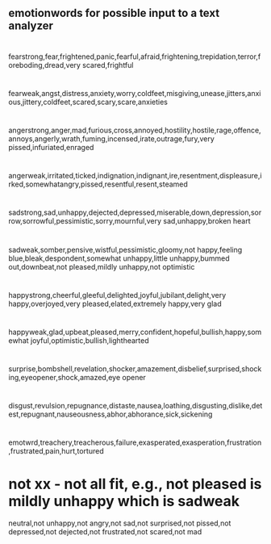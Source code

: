 ## emotionwords  for possible input to a text analyzer
#
fearstrong,fear,frightened,panic,fearful,afraid,frightening,trepidation,terror,foreboding,dread,very scared,frightful
#
fearweak,angst,distress,anxiety,worry,coldfeet,misgiving,unease,jitters,anxious,jittery,coldfeet,scared,scary,scare,anxieties
#
#
angerstrong,anger,mad,furious,cross,annoyed,hostility,hostile,rage,offence,annoys,angerly,wrath,fuming,incensed,irate,outrage,fury,very pissed,infuriated,enraged
#
angerweak,irritated,ticked,indignation,indignant,ire,resentment,displeasure,irked,somewhatangry,pissed,resentful,resent,steamed
#
#
sadstrong,sad,unhappy,dejected,depressed,miserable,down,depression,sorrow,sorrowful,pessimistic,sorry,mournful,very sad,unhappy,broken heart
#
sadweak,somber,pensive,wistful,pessimistic,gloomy,not happy,feeling blue,bleak,despondent,somewhat unhappy,little unhappy,bummed out,downbeat,not pleased,mildly unhappy,not optimistic
#
#
happystrong,cheerful,gleeful,delighted,joyful,jubilant,delight,very happy,overjoyed,very pleased,elated,extremely happy,very glad
#
happyweak,glad,upbeat,pleased,merry,confident,hopeful,bullish,happy,somewhat joyful,optimistic,bullish,lighthearted
#
#
surprise,bombshell,revelation,shocker,amazement,disbelief,surprised,shocking,eyeopener,shock,amazed,eye opener
#
#
disgust,revulsion,repugnance,distaste,nausea,loathing,disgusting,dislike,detest,repugnant,nauseousness,abhor,abhorance,sick,sickening
#
#
emotwrd,treachery,treacherous,failure,exasperated,exasperation,frustration,frustrated,pain,hurt,tortured
#
# not xx - not all fit, e.g., not pleased is mildly unhappy which is sadweak 
neutral,not unhappy,not angry,not sad,not surprised,not pissed,not depressed,not dejected,not frustrated,not scared,not mad
#
